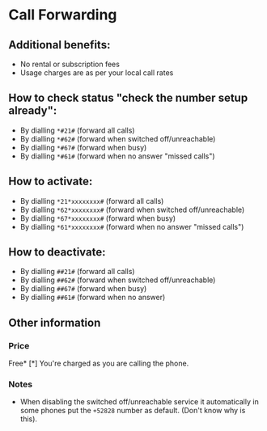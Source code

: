 # Call Forwarding

## Additional benefits:

* No rental or subscription fees
* Usage charges are as per your local call rates

## How to check status "check the number setup already":

* By dialling `*#21#` (forward all calls)
* By dialling `*#62#` (forward when switched off/unreachable)
* By dialling `*#67#` (forward when busy)
* By dialling `*#61#` (forward when no answer "missed calls")

## How to activate:

* By dialling `*21*xxxxxxxx#` (forward all calls)
* By dialling `*62*xxxxxxxx#` (forward when switched off/unreachable)
* By dialling `*67*xxxxxxxx#` (forward when busy)
* By dialling `*61*xxxxxxxx#` (forward when no answer "missed calls")

## How to deactivate:

* By dialling `##21#` (forward all calls)
* By dialling `##62#` (forward when switched off/unreachable)
* By dialling `##67#` (forward when busy)
* By dialling `##61#` (forward when no answer)

## Other information

### Price

Free*
[*] You're charged as you are calling the phone.

### Notes

* When disabling the switched off/unreachable service it automatically in some phones put the `+52828` number as default. (Don't know why is this).
